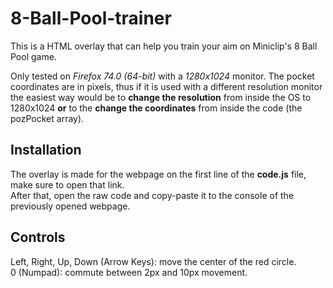 # 8-Ball-Pool-trainer
This is a HTML overlay that can help you train your aim on Miniclip's 8 Ball Pool game.  
  
Only tested on _Firefox 74.0 (64-bit)_ with a _1280x1024_ monitor. The pocket coordinates are in pixels, thus if it is used with a different resolution monitor the easiest way would be to **change the resolution** from inside the OS to 1280x1024 **or** to the **change the coordinates** from inside the code (the pozPocket array).
  
## Installation
The overlay is made for the webpage on the first line of the **code.js** file, make sure to open that link.  
After that, open the raw code and copy-paste it to the console of the previously opened webpage.
  
## Controls
Left, Right, Up, Down (Arrow Keys): move the center of the red circle.  
0 (Numpad): commute between 2px and 10px movement.

